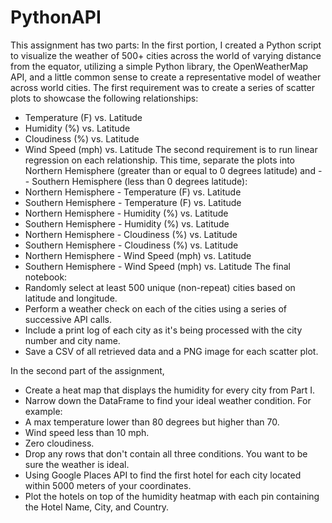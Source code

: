 # PythonAPI

This assignment has two parts:
In the first portion, I created a Python script to visualize the weather of 500+ cities across the world of varying distance from the equator, utilizing a simple Python library, the OpenWeatherMap API, and a little common sense to create a representative model of weather across world cities.
The first requirement was to create a series of scatter plots to showcase the following relationships:
- Temperature (F) vs. Latitude
- Humidity (%) vs. Latitude
- Cloudiness (%) vs. Latitude
- Wind Speed (mph) vs. Latitude
The second requirement is to run linear regression on each relationship. This time, separate the plots into Northern Hemisphere (greater than or equal to 0 degrees latitude) and - - Southern Hemisphere (less than 0 degrees latitude):
- Northern Hemisphere - Temperature (F) vs. Latitude
- Southern Hemisphere - Temperature (F) vs. Latitude
- Northern Hemisphere - Humidity (%) vs. Latitude
- Southern Hemisphere - Humidity (%) vs. Latitude
- Northern Hemisphere - Cloudiness (%) vs. Latitude
- Southern Hemisphere - Cloudiness (%) vs. Latitude
- Northern Hemisphere - Wind Speed (mph) vs. Latitude
- Southern Hemisphere - Wind Speed (mph) vs. Latitude
The final notebook:
- Randomly select at least 500 unique (non-repeat) cities based on latitude and longitude.
- Perform a weather check on each of the cities using a series of successive API calls.
- Include a print log of each city as it's being processed with the city number and city name.
- Save a CSV of all retrieved data and a PNG image for each scatter plot.

In the second part of the assignment,
- Create a heat map that displays the humidity for every city from Part I.
- Narrow down the DataFrame to find your ideal weather condition. For example:
- A max temperature lower than 80 degrees but higher than 70.
- Wind speed less than 10 mph.
- Zero cloudiness.
- Drop any rows that don't contain all three conditions. You want to be sure the weather is ideal.
- Using Google Places API to find the first hotel for each city located within 5000 meters of your coordinates.
- Plot the hotels on top of the humidity heatmap with each pin containing the Hotel Name, City, and Country.
